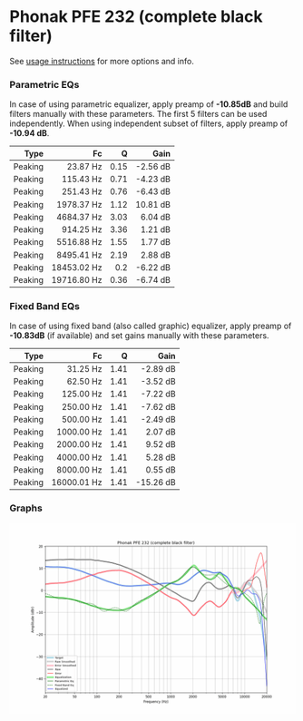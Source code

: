 # Phonak PFE 232 (complete black filter)
See [usage instructions](https://github.com/jaakkopasanen/AutoEq#usage) for more options and info.

### Parametric EQs
In case of using parametric equalizer, apply preamp of **-10.85dB** and build filters manually
with these parameters. The first 5 filters can be used independently.
When using independent subset of filters, apply preamp of **-10.94 dB**.

| Type    | Fc          |    Q | Gain     |
|--------:|------------:|-----:|---------:|
| Peaking | 23.87 Hz    | 0.15 | -2.56 dB |
| Peaking | 115.43 Hz   | 0.71 | -4.23 dB |
| Peaking | 251.43 Hz   | 0.76 | -6.43 dB |
| Peaking | 1978.37 Hz  | 1.12 | 10.81 dB |
| Peaking | 4684.37 Hz  | 3.03 | 6.04 dB  |
| Peaking | 914.25 Hz   | 3.36 | 1.21 dB  |
| Peaking | 5516.88 Hz  | 1.55 | 1.77 dB  |
| Peaking | 8495.41 Hz  | 2.19 | 2.88 dB  |
| Peaking | 18453.02 Hz | 0.2  | -6.22 dB |
| Peaking | 19716.80 Hz | 0.36 | -6.74 dB |

### Fixed Band EQs
In case of using fixed band (also called graphic) equalizer, apply preamp of **-10.83dB**
(if available) and set gains manually with these parameters.

| Type    | Fc          |    Q | Gain      |
|--------:|------------:|-----:|----------:|
| Peaking | 31.25 Hz    | 1.41 | -2.89 dB  |
| Peaking | 62.50 Hz    | 1.41 | -3.52 dB  |
| Peaking | 125.00 Hz   | 1.41 | -7.22 dB  |
| Peaking | 250.00 Hz   | 1.41 | -7.62 dB  |
| Peaking | 500.00 Hz   | 1.41 | -2.49 dB  |
| Peaking | 1000.00 Hz  | 1.41 | 2.07 dB   |
| Peaking | 2000.00 Hz  | 1.41 | 9.52 dB   |
| Peaking | 4000.00 Hz  | 1.41 | 5.28 dB   |
| Peaking | 8000.00 Hz  | 1.41 | 0.55 dB   |
| Peaking | 16000.01 Hz | 1.41 | -15.26 dB |

### Graphs
![](./Phonak%20PFE%20232%20(complete%20black%20filter).png)